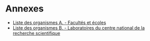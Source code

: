 # Annexes

- [Liste des organismes A. - Facultés et écoles](liste-des-organismes-a)
- [Liste des organismes B. - Laboratoires du centre national de la recherche scientifique](liste-des-organismes-b)

